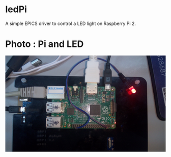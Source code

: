 # ledPi
A simple EPICS driver to control a LED light on Raspberry Pi 2.

# Photo : Pi and LED
![Photo : Pi and LED](pi.jpg)
